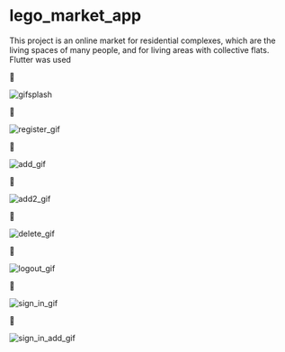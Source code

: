 # lego_market_app

This project is an online market for residential complexes, which are the living spaces of many people, and for living areas with collective flats. Flutter was used

:large_orange_diamond: 

![gifsplash](https://user-images.githubusercontent.com/85954684/138184074-77abe7c1-10d0-46f6-9c4d-8c938901b879.gif)

:large_orange_diamond: 

![register_gif](https://user-images.githubusercontent.com/85954684/138184789-0a7504d2-2dab-46ac-a064-a6c7a151d547.gif)

:large_orange_diamond:

![add_gif](https://user-images.githubusercontent.com/85954684/138185884-c77d51d5-fc1c-41fa-a649-d2b549ad704f.gif)

:large_orange_diamond: 

![add2_gif](https://user-images.githubusercontent.com/85954684/138186507-96c86d2f-d634-4c9a-a3cc-5844e9ccd2b2.gif)

:large_orange_diamond: 

![delete_gif](https://user-images.githubusercontent.com/85954684/138186783-a98a6b8c-c914-4abb-87ab-eebe00f4fd72.gif)

:large_orange_diamond: 

![logout_gif](https://user-images.githubusercontent.com/85954684/138187411-804ae1cf-c8e6-4abd-a5e1-d43f3a45e5ff.gif)

:large_orange_diamond: 

![sign_in_gif](https://user-images.githubusercontent.com/85954684/138187706-40f2d544-40c1-47d4-b7c7-da703ac6d29e.gif)

:large_orange_diamond: 

![sign_in_add_gif](https://user-images.githubusercontent.com/85954684/138188073-8d556b77-af21-46b7-9d5e-f2df87111a10.gif)



